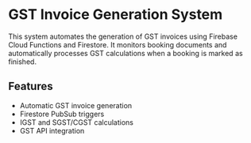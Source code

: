 # GST Invoice Generation System

This system automates the generation of GST invoices using Firebase Cloud Functions and Firestore. It monitors booking documents and automatically processes GST calculations when a booking is marked as finished.

## Features
- Automatic GST invoice generation
- Firestore PubSub triggers
- IGST and SGST/CGST calculations
- GST API integration

